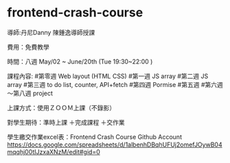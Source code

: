 # frontend-crash-course 
導師:丹尼Danny 陳鍾逸導師授課

費用：免費教學

時間：八週 May/02 ~ June/20th (Tue 19:30~22:00 )

課程內容:
#第零週 Web layout (HTML CSS)
#第一週 JS array
#第二週 JS array
#第三週 to do list, counter, API+fetch
#第四週 Pormise
#第五週 
#第六週～第八週 project

上課方式：使用ＺＯＯＭ上課（不錄影）

對學生期待：準時上課 ＋完成課程 ＋交作業

學生繳交作業excel表：Frontend Crash Course Github Account https://docs.google.com/spreadsheets/d/1albenhDBqhUFUj2omefJOywB04mqqhj00tIJzxaXNzM/edit#gid=0
